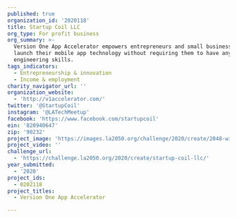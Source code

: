 ```yaml
---
published: true
organization_id: '2020118'
title: Startup Coil LLC
org_type: For profit business
org_summary: >-
  Version One App Accelerator empowers entrepreneurs and small businesses to
  launch their mobile app technology without requiring them to have any software
  engineering skills.
tags_indicators:
  - Entrepreneurship & innovation
  - Income & employment
charity_navigator_url: ''
organization_website:
  - 'http://v1accelerator.com/'
twitter: '@StartupCoil'
instagram: '@LATechMeetup'
facebook: 'https://www.facebook.com/startupcoil'
ein: '820940647'
zip: '90232'
project_image: 'https://images.la2050.org/challenge/2020/create/2048-wide/startup-coil-llc.jpg'
project_video: ''
challenge_url:
  - 'https://challenge.la2050.org/2020/create/startup-coil-llc/'
year_submitted:
  - '2020'
project_ids:
  - 0202118
project_titles:
  - Version One App Accelerator

---
```

